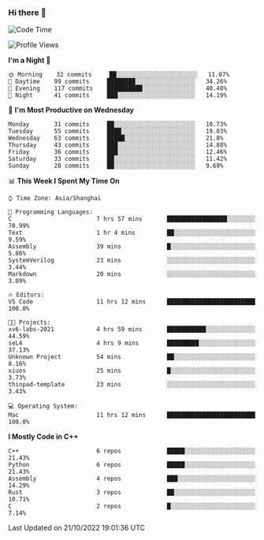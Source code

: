 ### Hi there 👋

<!--
**KarmaD7/KarmaD7** is a ✨ _special_ ✨ repository because its `README.md` (this file) appears on your GitHub profile.

Here are some ideas to get you started:

- 🔭 I’m currently working on ...
- 🌱 I’m currently learning ...
- 👯 I’m looking to collaborate on ...
- 🤔 I’m looking for help with ...
- 💬 Ask me about ...
- 📫 How to reach me: ...
- 😄 Pronouns: ...
- ⚡ Fun fact: ...
-->

<!--START_SECTION:waka-->
![Code Time](http://img.shields.io/badge/Code%20Time-45%20hrs%2044%20mins-blue)

![Profile Views](http://img.shields.io/badge/Profile%20Views-0-blue)

**I'm a Night 🦉** 

```text
🌞 Morning    32 commits     ██░░░░░░░░░░░░░░░░░░░░░░░   11.07% 
🌆 Daytime    99 commits     ████████░░░░░░░░░░░░░░░░░   34.26% 
🌃 Evening    117 commits    ██████████░░░░░░░░░░░░░░░   40.48% 
🌙 Night      41 commits     ███░░░░░░░░░░░░░░░░░░░░░░   14.19%

```
📅 **I'm Most Productive on Wednesday** 

```text
Monday       31 commits     ██░░░░░░░░░░░░░░░░░░░░░░░   10.73% 
Tuesday      55 commits     ████░░░░░░░░░░░░░░░░░░░░░   19.03% 
Wednesday    63 commits     █████░░░░░░░░░░░░░░░░░░░░   21.8% 
Thursday     43 commits     ███░░░░░░░░░░░░░░░░░░░░░░   14.88% 
Friday       36 commits     ███░░░░░░░░░░░░░░░░░░░░░░   12.46% 
Saturday     33 commits     ██░░░░░░░░░░░░░░░░░░░░░░░   11.42% 
Sunday       28 commits     ██░░░░░░░░░░░░░░░░░░░░░░░   9.69%

```


📊 **This Week I Spent My Time On** 

```text
⌚︎ Time Zone: Asia/Shanghai

💬 Programming Languages: 
C                        7 hrs 57 mins       █████████████████░░░░░░░░   70.99% 
Text                     1 hr 4 mins         ██░░░░░░░░░░░░░░░░░░░░░░░   9.59% 
Assembly                 39 mins             █░░░░░░░░░░░░░░░░░░░░░░░░   5.86% 
SystemVerilog            23 mins             ░░░░░░░░░░░░░░░░░░░░░░░░░   3.44% 
Markdown                 20 mins             ░░░░░░░░░░░░░░░░░░░░░░░░░   3.09%

🔥 Editors: 
VS Code                  11 hrs 12 mins      █████████████████████████   100.0%

🐱‍💻 Projects: 
xv6-labs-2021            4 hrs 59 mins       ███████████░░░░░░░░░░░░░░   44.59% 
seL4                     4 hrs 9 mins        █████████░░░░░░░░░░░░░░░░   37.13% 
Unknown Project          54 mins             ██░░░░░░░░░░░░░░░░░░░░░░░   8.16% 
xiuos                    25 mins             █░░░░░░░░░░░░░░░░░░░░░░░░   3.73% 
thinpad-template         23 mins             ░░░░░░░░░░░░░░░░░░░░░░░░░   3.43%

💻 Operating System: 
Mac                      11 hrs 12 mins      █████████████████████████   100.0%

```

**I Mostly Code in C++** 

```text
C++                      6 repos             █████░░░░░░░░░░░░░░░░░░░░   21.43% 
Python                   6 repos             █████░░░░░░░░░░░░░░░░░░░░   21.43% 
Assembly                 4 repos             ███░░░░░░░░░░░░░░░░░░░░░░   14.29% 
Rust                     3 repos             ██░░░░░░░░░░░░░░░░░░░░░░░   10.71% 
C                        2 repos             █░░░░░░░░░░░░░░░░░░░░░░░░   7.14%

```



 Last Updated on 21/10/2022 19:01:36 UTC
<!--END_SECTION:waka-->
